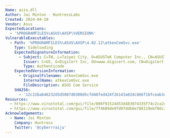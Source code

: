 ```yaml
---
Name: asio.dll
Author: Jai Minton - HuntressLabs
Created: 2024-04-10
Vendor: Asus
ExpectedLocations:
  - '%PROGRAMFILES%\ASUS\AXSP\%VERSION%'
VulnerableExecutables:
  - Path: '%PROGRAMFILES%\ASUS\AXSP\4.02.12\atkexComSvc.exe'
    Type: Sideloading
    ExpectedSignatureInformation:
      - Subject: C=TW, L=Taipei City, O=ASUSTeK Computer Inc., CN=ASUSTeK Computer Inc.
        Issuer: C=US, O=DigiCert Inc, OU=www.digicert.com, CN=DigiCert EV Code Signing CA (SHA2)
        Type: Authenticode
    ExpectedVersionInformation:
      - OriginalFilename: atkexComSvc.exe
        InternalName: atkexComSvc.exe
        FileDescription: ASUS Com Service
    SHA256:
      - '12c22ba646232d5d5087d0300d5cfd46fed424f26143a02dc866f1bfceab3c10'
Resources:
  - https://www.virustotal.com/gui/file/006f91524d53d483074335f74c2ca2c10cab9b64de86f6151eedfa53174434f2/relations
  - https://www.virustotal.com/gui/file/7f4689de97d97ddb6e788119ebf0dc3707c66f8216d7cbc79ea329d0c3df63bf/details
Acknowledgements:
  - Name: Jai Minton
    Company: Huntress
    Twitter: '@cyberrraiju'
---
```


